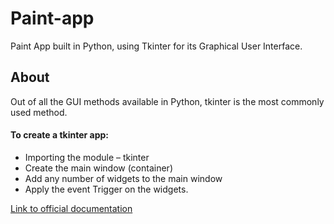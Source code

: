 # Paint-app
Paint App built in Python, using Tkinter for its Graphical User Interface.

## About
Out of all the GUI methods available in Python, tkinter is the most commonly used method.
<div>
<h4>To create a tkinter app:</h4>
<ul>
<li>Importing the module – tkinter</li>
<li>Create the main window (container)</li>
<li>Add any number of widgets to the main window</li>
<li>Apply the event Trigger on the widgets.</li>
</ul>
</div>

<a href="https://docs.python.org/3/library/tkinter.html">Link to official documentation</a>
